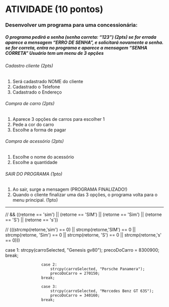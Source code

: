 # ATIVIDADE (10 pontos)

### Desenvolver um programa para uma concessionária:

##### O programa pedirá a senha (senha correta: “123”) (2pts) se for errada aparece a mensagem “ERRO DE SENHA”, e solicitará novamente a senha. se for correta, entra no programa e aparece a mensagem “SENHA CORRETA” Usuário tem um menu de 3 opções

###### Cadastro cliente (2pts)
1. Será cadastrado NOME do cliente
2. Cadastrado o Telefone
3. Cadastrado o Endereço

###### Compra de carro (2pts)
1. Aparece 3 opções de carros para escolher 1
2. Pede a cor do carro
3. Escolhe a forma de pagar

###### Compra de acessório (2pts)
1. Escolhe o nome do acessório
2. Escolhe a quantidade

###### SAIR DO PROGRAMA (1pto)
1. Ao sair, surge a mensagem (PROGRAMA FINALIZADO!)
2. Quando o cliente finalizar uma das 3 opções, o programa volta para o menu principal. (1pto)

---------------------------------------------------------------------------------------------------------------------------------------------------------------

// && ((retorne == 'sim') || (retorne == 'SIM') || (retorne == 'Sim') || (retorne == 'S') || (retorne == 's'))

// (((strcmp(retorne,'sim') == 0) || strcmp(retorne,'SIM') == 0 || strcmp(retorne, 'Sim') == 0 || strcmp(retorne, 'S') == 0 || strcmp(retorne,'s' == 0)))

case 1:
                        strcpy(carroSelected, "Genesis gv80");
                        precoDoCarro = 8300900;
                    break;    

                    case 2:
                        strcpy(carroSelected, "Porsche Panamera");
                        precoDoCarro = 270150;
                    break;

                    case 3:
                        strcpy(carroSelected, "Mercedes Benz GT 63S");
                        precoDoCarro = 340160;
                    break;